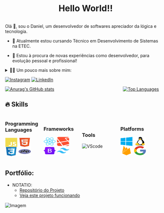 <!-- Título -->
<div id="user-content-toc">
  <ul align="center">
    <summary><h1 style="display: inline-block">Hello World!!</h1></summary>
  </ul>
</div>

<!-- Presentation -->
<p>
  Olá 👋, sou o Daniel, um desenvolvedor de softwares apreciador da lógica e tecnologia.

  - 🌱 Atualmente estou cursando Técnico em Desenvolvimento de Sistemas na ETEC.

  - 🔭 Estou à procura de novas experiências como desenvolvedor, para evolução pessoal e profissional!
</p>

<!-- Dropdown -->
<details>
  <summary>👨‍💻 Um pouco mais sobre mim:</summary>

  - 💬 Tenho 19 anos e estudo Desenvolvimento de Sistemas, além de desenvolver projetos pessoais e apreciar conhecimentos subjetivos e aprofundados de computação e lógica. Desenvolvo aplicações web usando tecnologias como React|JS e Laravel, com conhecimento em MySQL e desenvolvimentos ágeis de software, como SCRUM e KANBAN. Atualmente venho desenvolvendo aplicações com utilidade real para a sociedade, acreditando no poder da tecnologia!

  - ⚡ Gosto muito de música, participando de corais, dando aulas de violão e apreciando um bom som! Leitura se tornou uma das minhas paixões, principalmente no campo filosófico. Um bom filme, conversar com amigos e um videogame não tem preço! \o/

  - [![spotify-github-profile](https://spotify-github-profile.kittinanx.com/api/view?uid=dani.wow2005br&cover_image=true&theme=default&show_offline=false&background_color=121212&interchange=false)](https://github.com/kittinan/spotify-github-profile)
</details>

<!-- Links -->
[![Instagram](https://img.shields.io/badge/Instagram-E4405F?style=for-the-badge&logo=instagram&logoColor=white)](https://www.instagram.com/danielimaa._/)
[![LinkedIn](https://img.shields.io/badge/LinkedIn-0077B5?style=for-the-badge&logo=linkedin&logoColor=white)](https://www.linkedin.com/in/daniel-lima-10b05a215/)

<!-- GithubStats -->
<!-- Container -->
<div style="display: flex; justify-content: space-between; align-items: center;">

  <!-- GitHub Stats -->
  <a href="https://github.com/DanielLm25" target="_blank">
    <img src="https://github-readme-stats.vercel.app/api?username=DanielLm25&show_icons=true&theme=tokyonight" alt="Anurag's GitHub stats" style="flex: 1;"/>
  </a>

  <!-- Top Languages -->
  <a href="https://github.com/DanielLm25" target="_blank">
    <img src="https://github-readme-stats.vercel.app/api/top-langs/?username=DanielLm25&show_icons=true&theme=tokyonight" alt="Top Languages" style="flex: 1;"/>
  </a>

</div>

<!-- Skills -->
## 🔥 Skills

<!-- Skills: Programming Languages -->
<div style="display: flex; justify-content: space-between; align-items: center;">

  <div style="flex-basis: 48%;">
    <h3>Programming Languages</h3>
    <p align="left">
      <!-- JavaScript -->
      <img align="center" alt="JavaScript" height="30" width="40" src="https://raw.githubusercontent.com/devicons/devicon/master/icons/javascript/javascript-plain.svg">
      <img align="center" alt="HTML" height="30" width="40" src="https://raw.githubusercontent.com/devicons/devicon/master/icons/html5/html5-original.svg">
      <img align="center" alt="CSS" height="30" width="40" src="https://raw.githubusercontent.com/devicons/devicon/master/icons/css3/css3-original.svg">
      <img align="center" alt="PHP" height="30" width="40" src="https://raw.githubusercontent.com/devicons/devicon/master/icons/php/php-original.svg">
    </p>
  </div>

  <div style="flex-basis: 48%;">
    <h3>Frameworks</h3>
    <img align="center" alt="React" height="30" width="40" src="https://raw.githubusercontent.com/devicons/devicon/master/icons/react/react-original.svg">
    <img align="center" alt="Laravel" height="30" width="40" src="https://raw.githubusercontent.com/devicons/devicon/master/icons/laravel/laravel-plain.svg">
    <img align="center" alt="Bootstrap" height="30" width="40" src="https://raw.githubusercontent.com/devicons/devicon/master/icons/bootstrap/bootstrap-original.svg">
    <img align="center" alt="Tailwind CSS" height="30" width="40" src="https://raw.githubusercontent.com/devicons/devicon/master/icons/tailwindcss/tailwindcss-original.svg">
  </div>

  <!-- Skills: Tools -->
  <div style="flex-basis: 48%;">
    <h3>Tools</h3>
    <img align="center" alt="VScode" height="30" width="40" src="https://cdn.jsdelivr.net/gh/devicons/devicon/icons/vscode/vscode-original.svg">
  </div>

  <div style="flex-basis: 48%;">
    <h3>Platforms</h3>
    <img align="center" alt="Windows" height="30" width="40" src="https://raw.githubusercontent.com/devicons/devicon/master/icons/windows8/windows8-original.svg">
    <img align="center" alt="Linux" height="30" width="40" src="https://raw.githubusercontent.com/devicons/devicon/master/icons/linux/linux-original.svg">
    <img align="center" alt="Firebase" height="30" width="40" src="https://raw.githubusercontent.com/devicons/devicon/master/icons/firebase/firebase-plain.svg">
    <img align="center" alt="Google" height="30" width="40" src="https://raw.githubusercontent.com/devicons/devicon/master/icons/google/google-original.svg">
  </div>

</div>

<!-- Portfolio -->
## Portfólio:
- NOTATIO:
  - [Repositório do Projeto](https://github.com/DanielLm25/MySchedule)
  - [Veja este projeto funcionando](https://notatioplanner.com) <!-- Substitua pelo endereço do site que está rodando -->

<!-- GIF -->
<p align="left">
  <img align="center" src="https://user-images.githubusercontent.com/74038190/225813708-98b745f2-7d22-48cf-9150-083f1b00d6c9.gif" alt="Imagem">
</p>
